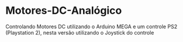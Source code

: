 # Motores-DC-Analógico
Controlando Motores DC utilizando o Arduino MEGA e um controle PS2 (Playstation 2), nesta versão utilizando o Joystick do controle
